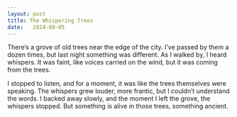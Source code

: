```yaml
---
layout: post
title: The Whispering Trees
date:   2024-09-05
---
```


There’s a grove of old trees near the edge of the city. I’ve passed by them a dozen times, but last night something was different. As I walked by, I heard whispers. It was faint, like voices carried on the wind, but it was coming from the trees. 

I stopped to listen, and for a moment, it was like the trees themselves were speaking. The whispers grew louder, more frantic, but I couldn’t understand the words. I backed away slowly, and the moment I left the grove, the whispers stopped. But something is alive in those trees, something ancient.
